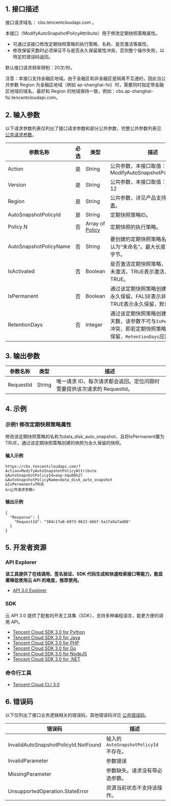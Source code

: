 ## 1. 接口描述

接口请求域名： cbs.tencentcloudapi.com 。

本接口（ModifyAutoSnapshotPolicyAttribute）用于修改定期快照策略属性。

* 可通过该接口修改定期快照策略的执行策略、名称、是否激活等属性。
* 修改保留天数时必须保证不与是否永久保留属性冲突，否则整个操作失败，以特定的错误码返回。

默认接口请求频率限制：20次/秒。

注意：本接口支持金融区地域。由于金融区和非金融区是隔离不互通的，因此当公共参数 Region 为金融区地域（例如 ap-shanghai-fsi）时，需要同时指定带金融区地域的域名，最好和 Region 的地域保持一致，例如：cbs.ap-shanghai-fsi.tencentcloudapi.com。



## 2. 输入参数

以下请求参数列表仅列出了接口请求参数和部分公共参数，完整公共参数列表见 [公共请求参数](/document/api/362/15637)。

| 参数名称 | 必选 | 类型 | 描述 |
|---------|---------|---------|---------|
| Action | 是 | String | 公共参数，本接口取值：ModifyAutoSnapshotPolicyAttribute |
| Version | 是 | String | 公共参数，本接口取值：2017-03-12 |
| Region | 是 | String | 公共参数，详见产品支持的 [地域列表](/document/api/362/15637#.E5.9C.B0.E5.9F.9F.E5.88.97.E8.A1.A8)。 |
| AutoSnapshotPolicyId | 是 | String | 定期快照策略ID。 |
| Policy.N | 否 | Array of [Policy](/document/api/362/15669#Policy) | 定期快照的执行策略。 |
| AutoSnapshotPolicyName | 否 | String | 要创建的定期快照策略名。不传则默认为“未命名”。最大长度不能超60个字节。 |
| IsActivated | 否 | Boolean | 是否激活定期快照策略，FALSE表示未激活，TRUE表示激活，默认为TRUE。 |
| IsPermanent | 否 | Boolean | 通过该定期快照策略创建的快照是否永久保留。FALSE表示非永久保留，TRUE表示永久保留，默认为FALSE。 |
| RetentionDays | 否 | Integer | 通过该定期快照策略创建的快照保留天数，该参数不可与`IsPermanent`参数冲突，即若定期快照策略设置为永久保留，`RetentionDays`应置0。 |

## 3. 输出参数

| 参数名称 | 类型 | 描述 |
|---------|---------|---------|
| RequestId | String | 唯一请求 ID，每次请求都会返回。定位问题时需要提供该次请求的 RequestId。|

## 4. 示例

### 示例1 修改定期快照策略属性

修改该定期快照策略的名称为data_disk_auto_snapshot，且将IsPermanent置为TRUE，通过该定期快照策略创建的快照为永久保留的快照。

#### 输入示例

```
https://cbs.tencentcloudapi.com/?Action=ModifyAutoSnapshotPolicyAttribute
&AutoSnapshotPolicyId=asp-nqu08k2l
&AutoSnapshotPolicyName=data_disk_auto_snapshot
&IsPermanent=TRUE
&<公共请求参数>
```

#### 输出示例

```
{
  "Response": {
    "RequestId": "384c1fa8-6973-9623-b6bf-5a1fa9a7ad88"
  }
}
```


## 5. 开发者资源

### API Explorer

**该工具提供了在线调用、签名验证、SDK 代码生成和快速检索接口等能力，能显著降低使用云 API 的难度，推荐使用。**

* [API 3.0 Explorer](https://console.cloud.tencent.com/api/explorer?Product=cbs&Version=2017-03-12&Action=ModifyAutoSnapshotPolicyAttribute)

### SDK

云 API 3.0 提供了配套的开发工具集（SDK），支持多种编程语言，能更方便的调用 API。

* [Tencent Cloud SDK 3.0 for Python](https://github.com/TencentCloud/tencentcloud-sdk-python)
* [Tencent Cloud SDK 3.0 for Java](https://github.com/TencentCloud/tencentcloud-sdk-java)
* [Tencent Cloud SDK 3.0 for PHP](https://github.com/TencentCloud/tencentcloud-sdk-php)
* [Tencent Cloud SDK 3.0 for Go](https://github.com/TencentCloud/tencentcloud-sdk-go)
* [Tencent Cloud SDK 3.0 for NodeJS](https://github.com/TencentCloud/tencentcloud-sdk-nodejs)
* [Tencent Cloud SDK 3.0 for .NET](https://github.com/TencentCloud/tencentcloud-sdk-dotnet)

### 命令行工具

* [Tencent Cloud CLI 3.0](https://cloud.tencent.com/document/product/440/6176)

## 6. 错误码

以下仅列出了接口业务逻辑相关的错误码，其他错误码详见 [公共错误码](/document/api/362/15694#.E5.85.AC.E5.85.B1.E9.94.99.E8.AF.AF.E7.A0.81)。

| 错误码 | 描述 |
|---------|---------|
| InvalidAutoSnapshotPolicyId.NotFound | 输入的`AutoSnapshotPolicyId`不存在。 |
| InvalidParameter | 参数错误 |
| MissingParameter | 参数缺失。请求没有带必选参数。 |
| UnsupportedOperation.StateError | 资源当前状态不支持该操作。 |
